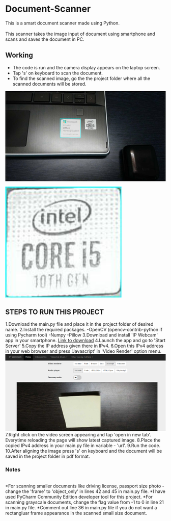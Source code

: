 # Document-Scanner

This is a smart document scanner made using Python.
<br>
<br>This scanner takes the image input of document using smartphone and scans and saves the document in PC.

## Working 
* The code is run and the camera display appears on the laptop screen.
* Tap 's' on keyboard to scan the document.
* To find the scanned image, go the the project folder where all the scanned documents will be stored.

![Alt](https://github.com/CHINMAY02CS/Documents-Scanner/blob/main/Framesample.jpg)
<br>

![Alt](https://github.com/CHINMAY02CS/Documents-Scanner/blob/main/Objectonlysample.jpg)


## STEPS TO RUN THIS PROJECT

1.Download the main.py file and place it in the project folder of desired name.
2.Install the required packages.
-OpenCV (opencv-contrib-python if using Pycharm tool)
-Numpy
-Pillow
3.Download and install 'IP Webcam' app in your smartphone.
[Link to download](https://play.google.com/store/apps/details?id=com.pas.webcam&hl=en_IN&gl=US)
4.Launch the app and go to 'Start Server'
5.Copy the IP address given there in IPv4.
6.Open this IPv4 address in your web browser and press 'Javascript' in 'Video Render' option menu.
![Alt](https://github.com/CHINMAY02CS/Documents-Scanner/blob/main/ipwebcam.jpg)
7.Right click on the video screen appearing and tap 'open in new tab'. Everytime reloading the page will show latest captured image.
8.Place the copied IPv4 address in your main.py file in variable - 'url'.
9.Run the code.
10.After aligning the image press 's' on keyboard and the document will be saved in the project folder in pdf format.


### Notes
<br>
*For scanning smaller documents like driving license, passport size photo - change the 'frame' to 'object_only' in lines 42 and 45 in main.py file.
*I have used PyCharm Community Edition developer tool for this project.
*For scanning grayscale documents, change the flag value from -1 to 0 in line 21 in main.py file.
*Comment out line 36 in main.py file if you do not want a rectangluar frame appearance in the scanned small size document.

